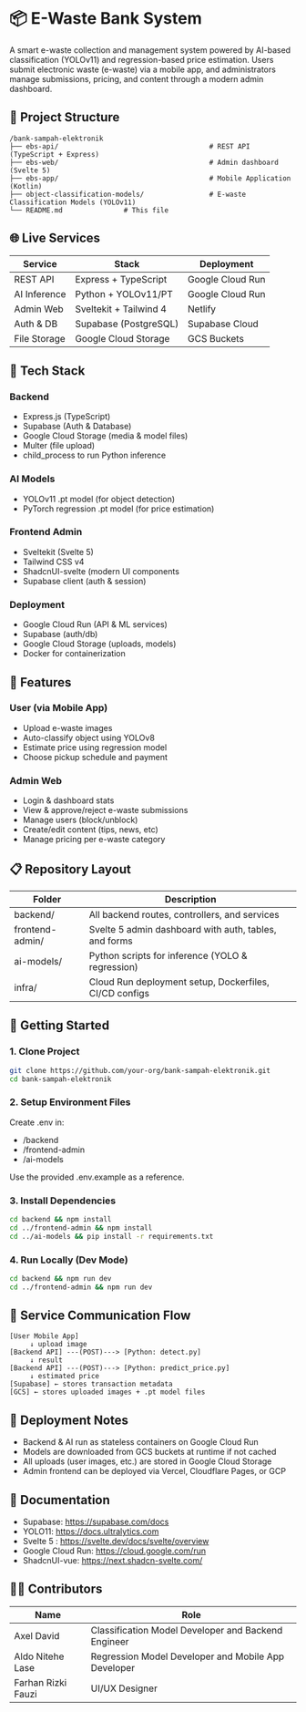 # 📦 E-Waste Bank System

A smart e-waste collection and management system powered by AI-based classification (YOLOv11) and regression-based price estimation. Users submit electronic waste (e-waste) via a mobile app, and administrators manage submissions, pricing, and content through a modern admin dashboard.

## 🏐 Project Structure

```
/bank-sampah-elektronik
├── ebs-api/                                     # REST API (TypeScript + Express)
├── ebs-web/                                     # Admin dashboard (Svelte 5)
├── ebs-app/                                     # Mobile Application (Kotlin)
├── object-classification-models/                # E-waste Classification Models (YOLOv11)
└── README.md               # This file
```

## 🌐 Live Services

| Service | Stack | Deployment |
|---------|-------|------------|
| REST API | Express + TypeScript | Google Cloud Run |
| AI Inference | Python + YOLOv11/PT | Google Cloud Run |
| Admin Web | Sveltekit + Tailwind 4 | Netlify |
| Auth & DB | Supabase (PostgreSQL) | Supabase Cloud |
| File Storage | Google Cloud Storage | GCS Buckets |

## 🧠 Tech Stack

### Backend
- Express.js (TypeScript)
- Supabase (Auth & Database)
- Google Cloud Storage (media & model files)
- Multer (file upload)
- child_process to run Python inference

### AI Models
- YOLOv11 .pt model (for object detection)
- PyTorch regression .pt model (for price estimation)

### Frontend Admin
- Sveltekit (Svelte 5)
- Tailwind CSS v4
- ShadcnUI-svelte (modern UI components
- Supabase client (auth & session)

### Deployment
- Google Cloud Run (API & ML services)
- Supabase (auth/db)
- Google Cloud Storage (uploads, models)
- Docker for containerization

## 📆 Features

### User (via Mobile App)
- Upload e-waste images
- Auto-classify object using YOLOv8
- Estimate price using regression model
- Choose pickup schedule and payment

### Admin Web
- Login & dashboard stats
- View & approve/reject e-waste submissions
- Manage users (block/unblock)
- Create/edit content (tips, news, etc)
- Manage pricing per e-waste category

## 📋 Repository Layout

| Folder | Description |
|--------|-------------|
| backend/ | All backend routes, controllers, and services |
| frontend-admin/ | Svelte 5 admin dashboard with auth, tables, and forms |
| ai-models/ | Python scripts for inference (YOLO & regression) |
| infra/ | Cloud Run deployment setup, Dockerfiles, CI/CD configs |

## 🚀 Getting Started

### 1. Clone Project

```bash
git clone https://github.com/your-org/bank-sampah-elektronik.git
cd bank-sampah-elektronik
```

### 2. Setup Environment Files

Create .env in:
- /backend
- /frontend-admin
- /ai-models

Use the provided .env.example as a reference.

### 3. Install Dependencies

```bash
cd backend && npm install
cd ../frontend-admin && npm install
cd ../ai-models && pip install -r requirements.txt
```

### 4. Run Locally (Dev Mode)

```bash
cd backend && npm run dev
cd ../frontend-admin && npm run dev
```

## 🔄 Service Communication Flow

```
[User Mobile App]
     ↓ upload image
[Backend API] ---(POST)---> [Python: detect.py]
     ↓ result
[Backend API] ---(POST)---> [Python: predict_price.py]
     ↓ estimated price
[Supabase] ← stores transaction metadata
[GCS] ← stores uploaded images + .pt model files
```

## 🚪 Deployment Notes

- Backend & AI run as stateless containers on Google Cloud Run
- Models are downloaded from GCS buckets at runtime if not cached
- All uploads (user images, etc.) are stored in Google Cloud Storage
- Admin frontend can be deployed via Vercel, Cloudflare Pages, or GCP

## 📖 Documentation

- Supabase: https://supabase.com/docs
- YOLO11: https://docs.ultralytics.com
- Svelte 5 : https://svelte.dev/docs/svelte/overview
- Google Cloud Run: https://cloud.google.com/run
- ShadcnUI-vue: https://next.shadcn-svelte.com/

## 👨‍💼 Contributors

| Name | Role |
|------|------|
| Axel David | Classification Model Developer and Backend Engineer |
| Aldo Nitehe Lase | Regression Model Developer and Mobile App Developer |
| Farhan Rizki Fauzi | UI/UX Designer |
                                
